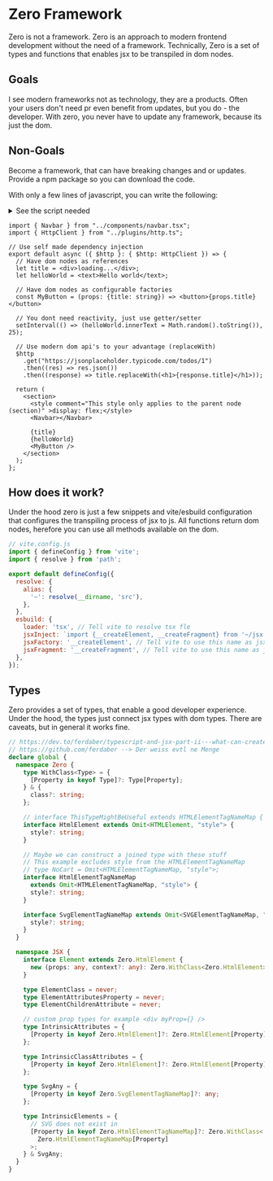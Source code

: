 # Zero Framework

Zero is not a framework. Zero is an approach to modern frontend development without the need of a framework. Technically, Zero is a set of types and functions that enables jsx to be transpiled in dom nodes.

## Goals

I see modern frameworks not as technology, they are a products. Often your users don't need pr even benefit from updates, but you do - the developer. With zero, you never have to update any framework, because its just the dom.

## Non-Goals

Become a framework, that can have breaking changes and or updates. Provide a npm package so you can download the code.

With only a few lines of javascript, you can write the following:

<details>
    <summary>See the script needed</summary>

```js
export const __createElement = (tag, props, ...children) => {
  if (typeof tag === "function") {
    return tag(props, ...children);
  }

  if (typeof tag === "object") {
    throw "Cannot parse object, please use function";
    // element = structuredClone(tag)
  }

  const element = document.createElement(tag);

  Object.entries(props || {}).forEach(([name, value]) => {
    if (name.startsWith("on") && name.toLowerCase() in window)
      element.addEventListener(name.toLowerCase().substr(2), value);
    else element.setAttribute(name, value.toString());
  });

  // Todo this style feature might be a little too frameworky
  // It is more or less the same as styled components
  // https://styled-components.com/
  children.forEach((child) => {
    if (typeof child === "object" && child.tagName === "STYLE") {
      element.style = child.innerText;
    } else {
      appendChild(element, child);
    }
  });

  return element;
};

const appendChild = (parent, child) => {
  if (Array.isArray(child))
    child.forEach((nestedChild) => appendChild(parent, nestedChild));
  else
    parent.appendChild(child.nodeType ? child : document.createTextNode(child));
};

// Todo
export const __createFragment = (props, ...children) => {
  return children;
};
```
</details>

```tsx
import { Navbar } from "../components/navbar.tsx";
import { HttpClient } from "../plugins/http.ts";

// Use self made dependency injection
export default async ({ $http }: { $http: HttpClient }) => {
  // Have dom nodes as references
  let title = <div>loading...</div>;
  let helloWorld = <text>Hello world</text>;

  // Have dom nodes as configurable factories
  const MyButton = (props: {title: string}) => <button>{props.title}</button>

  // You dont need reactivity, just use getter/setter
  setInterval(() => (helloWorld.innerText = Math.random().toString()), 25);

  // Use modern dom api's to your advantage (replaceWith)
  $http
    .get("https://jsonplaceholder.typicode.com/todos/1")
    .then((res) => res.json())
    .then((response) => title.replaceWith(<h1>{response.title}</h1>));

  return (
    <section>
      <style comment="This style only applies to the parent node (section)" >display: flex;</style>
      <Navbar></Navbar>
      
      {title}
      {helloWorld}
      <MyButton />
    </section>
  );
};
```

## How does it work?

Under the hood zero is just a few snippets and vite/esbuild configuration that configures the transpiling process of jsx to js. All functions return dom nodes, herefore you can use all methods available on the dom.

```js
// vite.config.js
import { defineConfig } from 'vite';
import { resolve } from 'path';

export default defineConfig({
  resolve: {
    alias: {
      '~': resolve(__dirname, 'src'),
    },
  },
  esbuild: {
    loader: 'tsx', // Tell vite to resolve tsx fle
    jsxInject: `import {__createElement, __createFragment} from '~/jsx.js'`, // Tell vite to inject this functions into the main js file
    jsxFactory: '__createElement', // Tell vite to use this name as jsx factory function. in react its React.createElement or "h" in preact.
    jsxFragment: '__createFragment', // Tell vite to use this name as jsx fragment function. in react its React.createElement or "h" in preact.
  },
});

```

## Types

Zero provides a set of types, that enable a good developer experience. Under the hood, the types just connect jsx types with dom types. There are caveats, but in general it works fine.

```ts
// https://dev.to/ferdaber/typescript-and-jsx-part-ii---what-can-create-jsx-22h6
// https://github.com/ferdaber --> Der weiss evtl ne Menge
declare global {
  namespace Zero {
    type WithClass<Type> = {
      [Property in keyof Type]?: Type[Property];
    } & {
      class?: string;
    };

    // interface ThisTypeMightBeUseful extends HTMLElementTagNameMap { }
    interface HtmlElement extends Omit<HTMLElement, "style"> {
      style?: string;
    }

    // Maybe we can construct a joined type with these stuff
    // This example excludes style from the HTMLElementTagNameMap
    // type NoCart = Omit<HTMLElementTagNameMap, "style">;
    interface HtmlElementTagNameMap
      extends Omit<HTMLElementTagNameMap, "style"> {
      style?: string;
    }

    interface SvgElementTagNameMap extends Omit<SVGElementTagNameMap, "style"> {
      style?: string;
    }
  }

  namespace JSX {
    interface Element extends Zero.HtmlElement {
      new (props: any, context?: any): Zero.WithClass<Zero.HtmlElement>;
    }

    type ElementClass = never;
    type ElementAttributesProperty = never;
    type ElementChildrenAttribute = never;

    // custom prop types for example <div myProp={} />
    type IntrinsicAttributes = {
      [Property in keyof Zero.HtmlElement]?: Zero.HtmlElement[Property];
    };

    type IntrinsicClassAttributes = {
      [Property in keyof Zero.HtmlElement]?: Zero.HtmlElement[Property];
    };

    type SvgAny = {
      [Property in keyof Zero.SvgElementTagNameMap]?: any;
    };

    type IntrinsicElements = {
      // SVG does not exist in
      [Property in keyof Zero.HtmlElementTagNameMap]?: Zero.WithClass<
        Zero.HtmlElementTagNameMap[Property]
      >;
    } & SvgAny;
  }
}
```